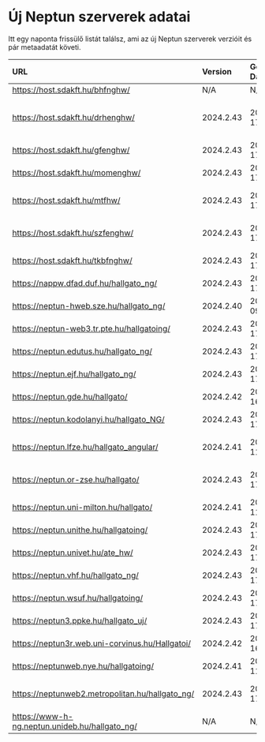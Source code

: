 # Új Neptun szerverek adatai

Itt egy naponta frissülő listát találsz, ami az új Neptun szerverek verzióit és pár metaadatát követi.

| URL                                             | Version   | Generation Date     | Organization Name                         | Captcha Required |
|:----------------------------------------------|:--------|:------------------|:----------------------------------------|:---------------|
| https://host.sdakft.hu/bhfnghw/                 | N/A       | N/A                 | N/A                                       | N/A              |
| https://host.sdakft.hu/drhenghw/                | 2024.2.43 | 2024-10-17T13:41:57 | Debreceni Református Hittudományi Egyetem | 3                |
| https://host.sdakft.hu/gfenghw/                 | 2024.2.43 | 2024-10-17T13:41:57 | Gál Ferenc Egyetem                        | 3                |
| https://host.sdakft.hu/momenghw/                | 2024.2.43 | 2024-10-17T13:41:57 | Moholy-Nagy Művészeti Egyetem             | 3                |
| https://host.sdakft.hu/mtfhw/                   | 2024.2.43 | 2024-10-17T13:41:57 | Magyar Táncművészeti Egyetem              | 3                |
| https://host.sdakft.hu/szfenghw/                | 2024.2.43 | 2024-10-17T13:41:57 | Színház- és Filmművészeti Egyetem         | 3                |
| https://host.sdakft.hu/tkbfnghw/                | 2024.2.43 | 2024-10-17T13:41:57 | A Tan Kapuja Buddhista Főiskola           | 3                |
| https://nappw.dfad.duf.hu/hallgato_ng/          | 2024.2.43 | 2024-10-17T13:41:57 | Dunaújvárosi Egyetem                      | 3                |
| https://neptun-hweb.sze.hu/hallgato_ng/         | 2024.2.40 | 2024-10-09T13:35:15 | Széchenyi István Egyetem                  | 3                |
| https://neptun-web3.tr.pte.hu/hallgatoing/      | 2024.2.43 | 2024-10-17T13:41:57 | Pécsi Tudományegyetem                     | 3                |
| https://neptun.edutus.hu/hallgato_ng/           | 2024.2.43 | 2024-10-17T13:41:57 | Edutus Egyetem                            | 3                |
| https://neptun.ejf.hu/hallgato_ng/              | 2024.2.43 | 2024-10-17T13:41:57 | Eötvös József Főiskola                    | 3                |
| https://neptun.gde.hu/hallgato/                 | 2024.2.42 | 2024-10-16T13:53:47 | Gábor Dénes Egyetem                       | 3                |
| https://neptun.kodolanyi.hu/hallgato_NG/        | 2024.2.43 | 2024-10-17T13:41:57 | Kodolányi János Egyetem                   | 3                |
| https://neptun.lfze.hu/hallgato_angular/        | 2024.2.41 | 2024-10-11T13:00:28 | Liszt Ferenc Zeneművészeti Egyetem        | 3                |
| https://neptun.or-zse.hu/hallgato/              | 2024.2.43 | 2024-10-17T13:41:57 | Országos Rabbiképző - Zsidó Egyetem       | 3                |
| https://neptun.uni-milton.hu/hallgato/          | 2024.2.41 | 2024-10-11T13:00:28 | Milton Friedman Egyetem                   | 3                |
| https://neptun.unithe.hu/hallgatoing/           | 2024.2.43 | 2024-10-17T13:41:57 | Tokaj-Hegyalja Egyetem                    | 1                |
| https://neptun.univet.hu/ate_hw/                | 2024.2.43 | 2024-10-17T13:41:57 | Állatorvostudományi Egyetem               | 3                |
| https://neptun.vhf.hu/hallgato_ng/              | 2024.2.43 | 2024-10-17T13:41:57 | Veszprémi Érseki Főiskola                 | 3                |
| https://neptun.wsuf.hu/hallgatoing/             | 2024.2.43 | 2024-10-17T13:41:57 | Wekerle Sándor Üzleti Főiskola            | 3                |
| https://neptun3.ppke.hu/hallgato_uj/            | 2024.2.43 | 2024-10-17T13:41:57 | Pázmány Péter Katolikus Egyetem           | 3                |
| https://neptun3r.web.uni-corvinus.hu/Hallgatoi/ | 2024.2.42 | 2024-10-16T13:53:47 | Budapesti Corvinus Egyetem                | 3                |
| https://neptunweb.nye.hu/hallgatoing/           | 2024.2.41 | 2024-10-11T13:00:28 | Nyíregyházi Egyetem                       | 3                |
| https://neptunweb2.metropolitan.hu/hallgato_ng/ | 2024.2.43 | 2024-10-17T13:41:57 | Budapesti Metropolitan Egyetem            | 3                |
| https://www-h-ng.neptun.unideb.hu/hallgato_ng/  | N/A       | N/A                 | N/A                                       | N/A              |